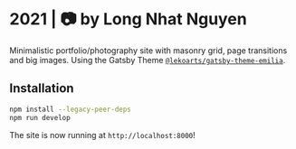 # 2021 | 📷 by Long Nhat Nguyen

Minimalistic portfolio/photography site with masonry grid, page transitions and big images. Using the Gatsby Theme [`@lekoarts/gatsby-theme-emilia`](https://github.com/LekoArts/gatsby-themes/tree/main/themes/gatsby-theme-emilia).

## Installation

```sh
npm install --legacy-peer-deps
npm run develop
```

The site is now running at `http://localhost:8000`!
